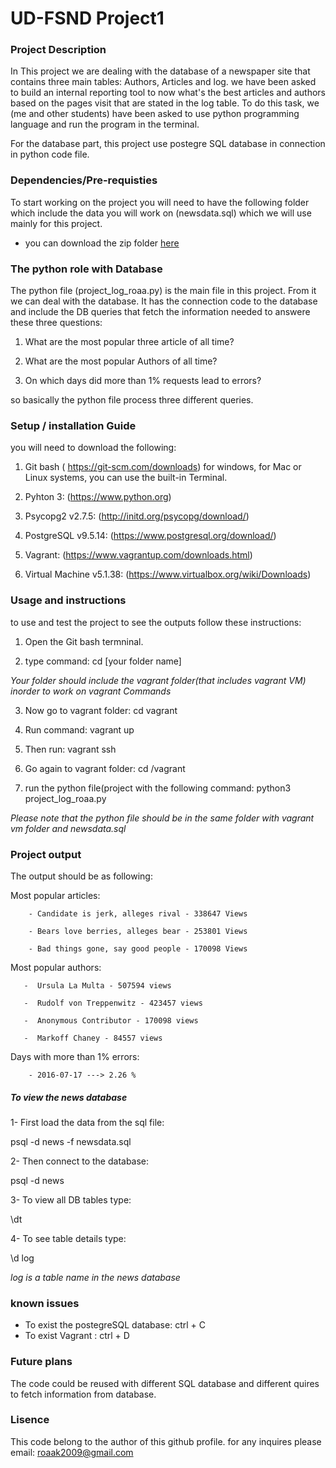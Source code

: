 # UD-FSND Project1 

### Project Description

In This project we are dealing with the database  of a newspaper site that contains three main tables: Authors, Articles and log.
we have been asked to build an internal reporting tool to now what's the best articles and authors based on the pages visit that are stated in the log table. To do this task, we (me and other students) have been asked to use python programming language and run the program in the terminal.

For the database part, this project use postegre SQL database in connection in python code file. 


### Dependencies/Pre-requisties 

To start working on the project you will need to have the following folder which include the data you will work on  (newsdata.sql) which we will use mainly for this project.
* you can download the zip folder [here](https://www.dropbox.com/sh/du5qa4euumn5f91/AADTNHXNih8QVjGEoyMwvSjUa?dl=0)

### The python role with Database

The python file (project_log_roaa.py) is the main file in this project. From it we can deal with the database.  It has the connection code to the database and include the DB queries that fetch the information needed to answere these three questions:

1. What are the most popular three article of all time?

2. What are the most popular Authors of all time?

3. On which days did more than 1% requests lead to errors?


so basically the python file process three different queries.


### Setup / installation Guide

you will need to download the following:

1. Git bash ( https://git-scm.com/downloads) for windows, for Mac or Linux systems, you can use the
built-in Terminal.

2. Pyhton 3: (https://www.python.org)

3. Psycopg2 v2.7.5:   (http://initd.org/psycopg/download/) 

4. PostgreSQL v9.5.14:  (https://www.postgresql.org/download/)

5. Vagrant: (https://www.vagrantup.com/downloads.html)

6. Virtual Machine v5.1.38: (https://www.virtualbox.org/wiki/Downloads)
 


### Usage and instructions


to use and test the project to see the outputs follow these instructions:

1. Open the Git bash termninal.

2. type command: cd [your folder name]   

 *Your folder should include the vagrant folder(that includes vagrant VM) inorder to work on vagrant 
Commands*

3. Now go to vagrant folder: cd vagrant

4. Run command: vagrant up

5. Then run: vagrant ssh

6. Go again to vagrant folder: cd /vagrant

7. run the python file(project with the following command: python3 project_log_roaa.py

*Please note that the python file should be in the same folder with vagrant vm folder and newsdata.sql*


### Project output

The output should be as following:


Most popular articles:

        - Candidate is jerk, alleges rival - 338647 Views
        
        - Bears love berries, alleges bear - 253801 Views
        
        - Bad things gone, say good people - 170098 Views



Most popular authors:

       -  Ursula La Multa - 507594 views
       
       -  Rudolf von Treppenwitz - 423457 views
       
       -  Anonymous Contributor - 170098 views
       
       -  Markoff Chaney - 84557 views



Days with more than 1% errors:

        - 2016-07-17 ---> 2.26 %




##### To view the news database

1- First load the data from the sql file:

psql -d news -f newsdata.sql

2- Then connect to the database:

psql -d news

3- To view all DB tables type:

\dt

4- To see table details type:

\d log

*log is a table name in the news database*


### known issues

* To exist the postegreSQL database: ctrl + C
* To exist Vagrant : ctrl + D

### Future plans 

The code could be reused with different SQL database and different quires to fetch information from database.

### Lisence 
This code belong to the author of this github profile. for any inquires please email: roaak2009@gmail.com









